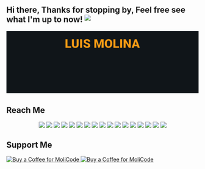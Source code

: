 ## Hi there, Thanks for stopping by, Feel free see what I'm up to now! <img src="https://media.giphy.com/media/hvRJCLFzcasrR4ia7z/giphy.gif" align="top" width="30px">

[![bg][banner]][website]

## Reach Me

<p id="socialIcons" align="center">
    <a href="https://linkedin.com/in/molicode" alt="LinkedIn">
        <img src="https://img.shields.io/badge/-LinkedIn-0A66C2?style=flat-square&logo=linkedin&logoColor=white" /></a>
    <a href="https://hackerrank.com/molicode" alt="HackerRank">
        <img src="https://img.shields.io/badge/-HackerRank-2EC866?style=flat-square&logo=hackerrank&logoColor=white" /></a>
    <a href="https://stackoverflow.com/users/10636767/molicode" alt="StackOverflow">
        <img src="https://img.shields.io/badge/-StackOverflow-F58025?style=flat-square&logo=stack-overflow&logoColor=white" /></a>
    <a href="https://instagram.com/molicode" alt="Instagram">
        <img src="https://img.shields.io/badge/-Instagram-181717?style=flat-square&logo=instagram&logoColor=white" /></a>
    <a href="http://molicode.com/" alt="Website">
        <img src="https://img.shields.io/badge/-MoliCode-242424?style=flat-square&logo=circle&logoColor=white" /></a>
     <a href="https://twitter.com/moli_code" alt="Twitter">
        <img src="https://img.shields.io/badge/-Twitter-1DA1F2?style=flat-square&logo=twitter&logoColor=white" /></a>
    <a href="https://codepen.io/molicode" alt="CodePen">
        <img src="https://img.shields.io/badge/-CodePen-000000?style=flat-square&logo=codepen&logoColor=white" /></a>
    <a href="https://dev.to/molicode" alt="Dev">
        <img src="https://img.shields.io/badge/-Dev-0A0A0A?style=flat-square&logo=dev&logoColor=white" /></a>
    <a href="https://codesandbox.com/molicode1347" alt="CodeSandBox">
        <img src="https://img.shields.io/badge/-CodeSandBox-000000?style=flat-square&logo=codesandbox&logoColor=white" /></a>
    <a href="https://kaggle.com/molicode" alt="Kaggle">
        <img src="https://img.shields.io/badge/-Kaggle-20BEFF?style=flat-square&logo=kaggle&logoColor=white" /></a>
    <a href="https://fb.com/molicode1347" alt="Facebook">
        <img src="https://img.shields.io/badge/-Facebook-1877F2?style=flat-square&logo=facebook&logoColor=white" /></a>
    <a href="https://dribbble.com/molicode" alt="Dribbble">
        <img src="https://img.shields.io/badge/-Dribbble-EA4C89?style=flat-square&logo=dribbble&logoColor=white" /></a>
    <a href="https://medium.com/@molicode" alt="Medium">
        <img src="https://img.shields.io/badge/-Medium-000000?style=flat-square&logo=medium&logoColor=white" /></a>
    <a href="https://www.codechef.com/users/molicode" alt="CodeChef">
        <img src="https://img.shields.io/badge/-CodeChef-5B4638?style=flat-square&logo=codechef&logoColor=white" /></a>
    <a href="https://codeforces.com/profile/molicode" alt="CodeForces">
        <img src="https://img.shields.io/badge/-CodeForces-1F8ACB?style=flat-square&logo=codeforces&logoColor=white" /></a>
    <a href="https://auth.geeksforgeeks.org/user/molicode1347/profile" alt="GeeksForGeeks">
        <img src="https://img.shields.io/badge/-GeeksForGeeks-0F9D58?style=flat-square&logo=geeksforgeeks&logoColor=white" /></a>
    <a href="https://www.topcoder.com/members/molicode" alt="TopCoder">
        <img src="https://img.shields.io/badge/-TopCoder-29A7DF?style=flat-square&logo=topcoder&logoColor=white" /></a>
</p>

[wave]: https://raw.githubusercontent.com/molicode/molicode/master/wave.gif
[banner]: https://raw.githubusercontent.com/molicode/molicode/master/banner.jpg
[website]: http://molicode.com/
[github]: https://github.com/molicode
[linkedin]: https://linkedin.com/in/molicode
[hackerrank]: https://hackerrank.com/molicode
[instagram]: https://instagram.com/molicode
[stackoverflow]: https://stackoverflow.com/users/10636767/molicode
[twitter]: https://twitter.com/moli_code
[codepen]: https://codepen.io/molicode
[dev]: https://dev.to/molicode
[codesandbox]: https://codesandbox.com/molicode1347
[kaggle]: https://kaggle.com/molicode
[facebook]: https://fb.com/molicode1347
[dribbble]: https://dribbble.com/molicode
[medium]: https://medium.com/@molicode
[codechef]: https://www.codechef.com/users/molicode
[codeforces]: https://codeforces.com/profile/molicode
[geeksforgeeks]: https://auth.geeksforgeeks.org/user/molicode1347/profile
[topcoder]: https://www.topcoder.com/members/molicode

## Support Me

<p align="left">
  <a href="https://www.buymeacoffee.com/molicode" target="_blank">
    <img src="https://cdn.buymeacoffee.com/buttons/v2/default-yellow.png" alt='Buy a Coffee for MoliCode' height="30" width="120"/>
  </a>
  <a href='https://ko-fi.com/molicode' target='_blank'> 
    <img src='https://cdn.ko-fi.com/cdn/kofi3.png?v=2' alt='Buy a Coffee for MoliCode' height='30' width="120"/>
  </a>
</p>

<br><br>
